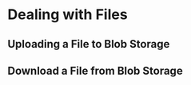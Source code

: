 # Dealing with Files

## Uploading a File to Blob Storage

## Download a File from Blob Storage

<!-- Images -->

<!-- Links -->
